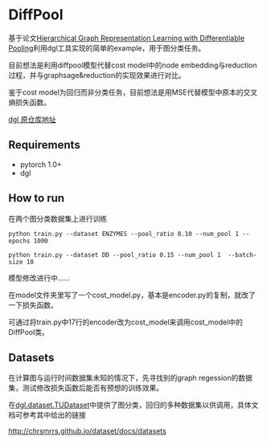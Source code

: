 # DiffPool
基于论文[Hierarchical Graph Representation Learning with Differentiable Pooling](https://papers.nips.cc/paper/2018/file/e77dbaf6759253c7c6d0efc5690369c7-Paper.pdf)利用dgl工具实现的简单的example，用于图分类任务。

目前想法是利用diffpool模型代替cost model中的node embedding与reduction过程，并与graphsage&reduction的实现效果进行对比。

鉴于cost model为回归而非分类任务，目前想法是用MSE代替模型中原本的交叉熵损失函数。

[dgl 原仓库地址](https://github.com/dmlc/dgl/tree/master/examples/pytorch/diffpool)

## Requirements
- pytorch 1.0+
- dgl

## How to run
在两个图分类数据集上进行训练

`python train.py --dataset ENZYMES --pool_ratio 0.10 --num_pool 1 --epochs 1000`

`python train.py --dataset DD --pool_ratio 0.15 --num_pool 1  --batch-size 10`

模型修改进行中......

在model文件夹里写了一个cost_model.py，基本是encoder.py的复制，就改了一下损失函数。

可通过将train.py中17行的encoder改为cost_model来调用cost_model中的DiffPool类。

## Datasets
在计算图与运行时间数据集未知的情况下，先寻找别的graph regession的数据集，测试修改损失函数后能否有预想的训练效果。

在[dgl.dataset.TUDataset](http://docs.dgl.ai/api/python/dgl.data.html#tu-dataset)中提供了图分类，回归的多种数据集以供调用，具体文档可参考其中给出的链接

http://chrsmrrs.github.io/dataset/docs/datasets
